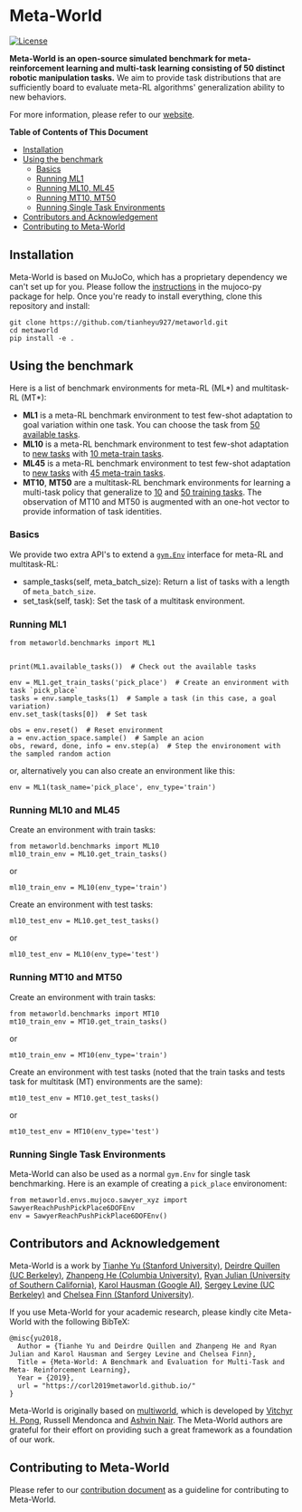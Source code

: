 # Meta-World
[![License](https://img.shields.io/badge/license-MIT-blue.svg)](https://github.com/tianheyu927/metaworld/blob/master/LICENSE)

__Meta-World is an open-source simulated benchmark for meta-reinforcement learning and multi-task learning consisting of 50 distinct robotic manipulation tasks.__ We aim to provide task distributions that are sufficiently board to evaluate meta-RL algorithms' generalization ability to new behaviors.

For more information, please refer to our [website](corl2019metaworld.github.io).

__Table of Contents of This Document__
* [Installation](#installation)
* [Using the benchmark](#using-the-benchmark)
  * [Basics](#basics)
  * [Running ML1](#running-ml1)
  * [Running ML10, ML45](#running-ml10-and-ml45)
  * [Running MT10, MT50](#running-mt10-and-mt50)
  * [Running Single Task Environments](#running-single-task-environments)
* [Contributors and Acknowledgement](#contributors-and-acknowledgement)
* [Contributing to Meta-World](#contributing-to-meta-world)

## Installation
Meta-World is based on MuJoCo, which has a proprietary dependency we can't set up for you. Please follow the [instructions](https://github.com/openai/mujoco-py#install-mujoco) in the mujoco-py package for help. Once you're ready to install everything, clone this repository and install:

```
git clone https://github.com/tianheyu927/metaworld.git
cd metaworld
pip install -e .
```

## Using the benchmark
Here is a list of benchmark environments for meta-RL (ML*) and multitask-RL (MT*):
* __ML1__ is a meta-RL benchmark environment to test few-shot adaptation to goal variation within one task. You can choose the task from [50 available tasks](#).
* __ML10__ is a meta-RL benchmark environment to test few-shot adaptation to [new tasks](#) with [10 meta-train tasks](#).
* __ML45__ is a meta-RL benchmark environment to test few-shot adaptation to [new tasks](#) with [45 meta-train tasks](#).
* __MT10__, __MT50__ are a multitask-RL benchmark environments for learning a multi-task policy that generalize to [10]() and [50 training tasks](#). The observation of MT10 and MT50 is augmented with an one-hot vector to provide information of task identities.


### Basics
We provide two extra API's to extend a [`gym.Env`](https://github.com/openai/gym/blob/c33cfd8b2cc8cac6c346bc2182cd568ef33b8821/gym/core.py#L8) interface for meta-RL and multitask-RL:
* sample_tasks(self, meta_batch_size): Return a list of tasks with a length of `meta_batch_size`.
* set_task(self, task): Set the task of a multitask environment.


### Running ML1
```
from metaworld.benchmarks import ML1


print(ML1.available_tasks())  # Check out the available tasks

env = ML1.get_train_tasks('pick_place')  # Create an environment with task `pick_place`
tasks = env.sample_tasks(1)  # Sample a task (in this case, a goal variation)
env.set_task(tasks[0])  # Set task

obs = env.reset()  # Reset environment
a = env.action_space.sample()  # Sample an acion
obs, reward, done, info = env.step(a)  # Step the environoment with the sampled random action
```
or, alternatively you can also create an environment like this:
```
env = ML1(task_name='pick_place', env_type='train')
```

### Running ML10 and ML45
Create an environment with train tasks:
```
from metaworld.benchmarks import ML10
ml10_train_env = ML10.get_train_tasks()
```
or
```
ml10_train_env = ML10(env_type='train')
```
Create an environment with test tasks:
```
ml10_test_env = ML10.get_test_tasks()
```
or
```
ml10_test_env = ML10(env_type='test')
```

### Running MT10 and MT50
Create an environment with train tasks:
```
from metaworld.benchmarks import MT10
mt10_train_env = MT10.get_train_tasks()
```
or
```
mt10_train_env = MT10(env_type='train')
```
Create an environment with test tasks (noted that the train tasks and tests task for multitask (MT) environments are the same):
```
mt10_test_env = MT10.get_test_tasks()
```
or
```
mt10_test_env = MT10(env_type='test')
```

### Running Single Task Environments
Meta-World can also be used as a normal `gym.Env` for single task benchmarking. Here is an example of creating a `pick_place` environoment:
```
from metaworld.envs.mujoco.sawyer_xyz import SawyerReachPushPickPlace6DOFEnv
env = SawyerReachPushPickPlace6DOFEnv()
```

## Contributors and Acknowledgement
Meta-World is a work by [Tianhe Yu (Stanford University)](https://cs.stanford.edu/~tianheyu/), [Deirdre Quillen (UC Berkeley)](https://scholar.google.com/citations?user=eDQsOFMAAAAJ&hl=en), [Zhanpeng He (Columbia University)](https://zhanpenghe.github.io), [Ryan Julian (University of Southern California)](https://robotics.usc.edu/resl/people/89/), [Karol Hausman (Google AI)](https://karolhausman.github.io), [Sergey Levine (UC Berkeley)](https://people.eecs.berkeley.edu/~svlevine/) and [Chelsea Finn (Stanford University)](https://ai.stanford.edu/~cbfinn/).

If you use Meta-World for your academic research, please kindly cite Meta-World with the following BibTeX:

```
@misc{yu2018,
  Author = {Tianhe Yu and Deirdre Quillen and Zhanpeng He and Ryan Julian and Karol Hausman and Sergey Levine and Chelsea Finn},
  Title = {Meta-World: A Benchmark and Evaluation for Multi-Task and Meta- Reinforcement Learning},
  Year = {2019},
  url = "https://corl2019metaworld.github.io/"
}
```
Meta-World is originally based on [multiworld](https://github.com/vitchyr/multiworld), which is developed by [Vitchyr H. Pong](https://people.eecs.berkeley.edu/~vitchyr/), Russell Mendonca and [Ashvin Nair](http://ashvin.me/). The Meta-World authors are grateful for their effort on providing such a great framework as a foundation of our work.

## Contributing to Meta-World
Please refer to our [contribution document]() as a guideline for contributing to Meta-World.
